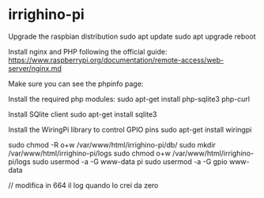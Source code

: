 # irrighino-pi

Upgrade the raspbian distribution
sudo apt update
sudo apt upgrade
reboot

Install nginx and PHP following the official guide:
https://www.raspberrypi.org/documentation/remote-access/web-server/nginx.md

Make sure you can see the phpinfo page:

Install the required php modules:
sudo apt-get install php-sqlite3 php-curl

Install SQlite client
sudo apt-get install sqlite3

Install the WiringPi library to control GPIO pins
sudo apt-get install wiringpi


sudo chmod -R o+w /var/www/html/irrighino-pi/db/
sudo mkdir /var/www/html/irrighino-pi/logs
sudo chmod o+w /var/www/html/irrighino-pi/logs
sudo usermod -a -G www-data pi
sudo usermod -a -G gpio www-data

// modifica in 664 il log quando lo crei da zero
